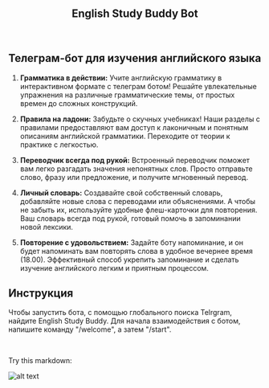 <br>
<h2 align="center">English Study Buddy Bot</h2>
<br>

## Телеграм-бот для изучения английского языка
1. **Грамматика в действии:**
   Учите английскую грамматику в интерактивном формате с телеграм ботом! Решайте увлекательные упражнения на различные грамматические темы, от простых времен до сложных конструкций.

2. **Правила на ладони:**
   Забудьте о скучных учебниках! Наши разделы с правилами предоставляют вам доступ к лаконичным и понятным описаниям английской грамматики. Переходите от теории к практике с легкостью.

3. **Переводчик всегда под рукой:**
   Встроенный переводчик поможет вам легко разгадать значения непонятных слов. Просто отправьте слово, фразу или предложение, и получите мгновенный перевод. 

4. **Личный словарь:**
   Создавайте свой собственный словарь, добавляйте новые слова с переводами или объяснениями. А чтобы не забыть их, используйте удобные флеш-карточки для повторения. Ваш словарь всегда под рукой, готовый помочь в запоминании новой лексики.

5. **Повторение с удовольствием:**
   Задайте боту напоминание, и он будет напоминать вам повторять слова в удобное вечернее время (18.00). Эффективный способ укрепить запоминание и сделать изучение английского легким и приятным процессом.
   
## Инструкция
Чтобы запустить бота, с помощью глобального поиска Telrgram, найдите English Study Buddy. 
Для начала взаимодействия с ботом, напишите команду "/welcome", а затем "/start".

<br>

Try this markdown:

![alt text]([http://url/to/img.png](https://media.discordapp.net/attachments/1184184659396001863/1186704320452898837/image.png?ex=65943785&is=6581c285&hm=0fe60ea77519f839a25c76c7e65dfeb39eac56f9086495189774a7a5195f4674&=&format=webp&quality=lossless&width=445&height=715)https://media.discordapp.net/attachments/1184184659396001863/1186704320452898837/image.png?ex=65943785&is=6581c285&hm=0fe60ea77519f839a25c76c7e65dfeb39eac56f9086495189774a7a5195f4674&=&format=webp&quality=lossless&width=445&height=715)

